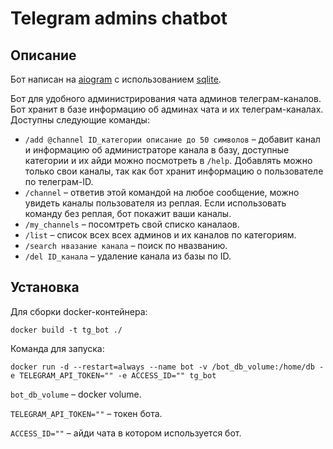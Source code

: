 # Telegram admins chatbot

## Описание

Бот написан на [aiogram](https://github.com/aiogram/aiogram) с использованием [sqlite](https://sqlite.org/index.html).

Бот для удобного администрирования чата админов телеграм-каналов. Бот хранит в базе информацию об админах чата и их телеграм-каналах. Доступны следующие команды:

* `/add @channel ID_категории описание до 50 символов` – добавит канал и информацию об администраторе канала в базу, доступные категории и их айди можно посмотреть в `/help`. Добавлять можно только свои каналы, так как бот хранит информацию о пользователе по телеграм-ID. 
* `/channel` – ответив этой командой на любое сообщение, можно увидеть каналы пользователя из реплая. Если использовать команду без реплая, бот покажит ваши каналы.
* `/my_channels` – посомтреть свой списко каналаов.
* `/list` – список всех всех админов и их каналов по категориям.
* `/search нвазание канала` – поиск по нвазванию.
* `/del ID_канала` – удаление канала из базы по ID. 



## Установка

Для сборки docker-контейнера:
```docker
docker build -t tg_bot ./
```

Команда для запуска: 
```docker
docker run -d --restart=always --name bot -v /bot_db_volume:/home/db -e TELEGRAM_API_TOKEN="" -e ACCESS_ID="" tg_bot
``` 

`bot_db_volume` – docker volume.

`TELEGRAM_API_TOKEN=""` – токен бота.

`ACCESS_ID=""` – айди чата в котором используется бот.
